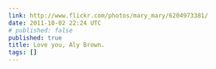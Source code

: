 ```yaml
---
link: http://www.flickr.com/photos/mary_mary/6204973381/
date: 2011-10-02 22:24 UTC
# published: false
published: true
title: Love you, Aly Brown.
tags: []
---
```



